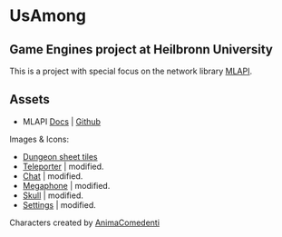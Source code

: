# UsAmong
## Game Engines project at Heilbronn University
This is a project with special focus on the network library [MLAPI](https://github.com/Unity-Technologies/com.unity.multiplayer.mlapi).
## Assets
* MLAPI [Docs](https://docs-multiplayer.unity3d.com/docs/getting-started/about-mlapi) |
 [Github](https://github.com/Unity-Technologies/com.unity.multiplayer.mlapi)

Images & Icons:
* [Dungeon sheet tiles](https://opengameart.org/content/a-blocky-dungeon)
* [Teleporter](http://www.pngall.com/portal-png/download/33537) | modified.
* [Chat](https://pngtree.com/freepng/social-icon_4421694.html) | modified.
* [Megaphone](https://www.pngrepo.com/svg/128338/megaphone) | modified.
* [Skull](https://www.pngegg.com/de/png-nzauk) | modified.
* [Settings](https://de.pngtree.com/freepng/setting-up-the-app_4491056.html) | modified.

Characters created by [AnimaComedenti](https://github.com/AnimaComedenti)
